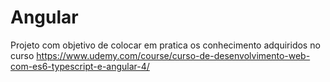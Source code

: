 # Angular
Projeto com objetivo de colocar em pratica os conhecimento adquiridos no curso https://www.udemy.com/course/curso-de-desenvolvimento-web-com-es6-typescript-e-angular-4/
